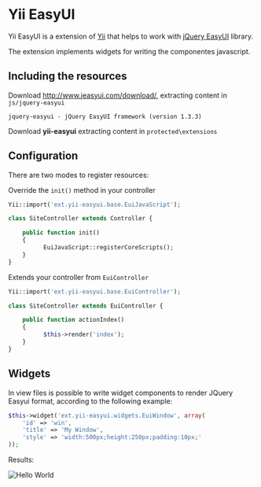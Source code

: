 Yii EasyUI
==========

Yii EasyUI is a extension of [Yii](http://www.yiiframework.com) that helps to work with [jQuery EasyUI](http://www.jeasyui.com) library.

The extension implements widgets for writing the componentes javascript.

Including the resources
------------------------

Download http://www.jeasyui.com/download/, extracting content in ```js/jquery-easyui```

    jquery-easyui - jQuery EasyUI framework (version 1.3.3)
    
Download **yii-easyui** extracting content in ```protected\extensions```
    
Configuration
-------------
There are two modes to register resources:

Override the ```init()``` method  in your controller

```php
Yii::import('ext.yii-easyui.base.EuiJavaScript');

class SiteController extends Controller {

    public function init() 
    {
	      EuiJavaScript::registerCoreScripts();
    }	
}
```

Extends your controller from ```EuiController``` 

```php
Yii::import('ext.yii-easyui.base.EuiController');

class SiteController extends EuiController {

    public function actionIndex() 
    {
	      $this->render('index');	
    }	
}
```

Widgets
------

In view files is possible to write widget components to render JQuery Easyui format, according to the following example:

```php
$this->widget('ext.yii-easyui.widgets.EuiWindow', array(
	'id' => 'win',
	'title' => 'My Window',
	'style' => 'width:500px;height:250px;padding:10px;'			
));

``` 

Results:

![Hello World](https://jquery-easyui.googlecode.com/svn/trunk/share/tutorial/window/win1_1.png)
